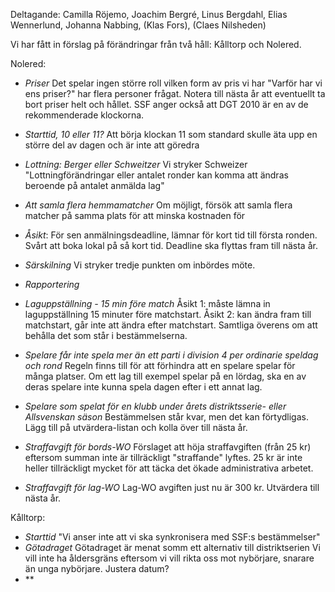 Deltagande: Camilla Röjemo, Joachim Bergré, Linus Bergdahl, Elias Wennerlund, Johanna Nabbing, (Klas Fors), (Claes Nilsheden)

Vi har fått in förslag på förändringar från två håll: Kålltorp och Nolered.

Nolered:
-  *Priser*
	Det spelar ingen större roll vilken form av pris vi har
	"Varför har vi ens priser?" har flera personer frågat.
	Notera till nästa år att eventuellt ta bort priser helt och hållet.
	SSF anger också att DGT 2010 är en av de rekommenderade klockorna.
- *Starttid, 10 eller 11?*
	Att börja klockan 11 som standard skulle äta upp en större del av dagen och är inte att göredra
- *Lottning: Berger eller Schweitzer*
	Vi stryker Schweizer
	"Lottningförändringar eller antalet ronder kan komma att ändras beroende på antalet anmälda lag"
- *Att samla flera hemmamatcher*
	Om möjligt, försök att samla flera matcher på samma plats för att minska kostnaden för 
- *Åsikt*: För sen anmälningsdeadline, lämnar för kort tid till första ronden. Svårt att boka lokal på så kort tid.
	Deadline ska flyttas fram till nästa år.
- *Särskilning*
	Vi stryker tredje punkten om inbördes möte.
- *Rapportering*
	
- *Laguppställning - 15 min före match*
	Åsikt 1: måste lämna in laguppställning 15 minuter före matchstart.
	Åsikt 2: kan ändra fram till matchstart, går inte att ändra efter matchstart.
	Samtliga överens om att behålla det som står i bestämmelserna.
- *Spelare får inte spela mer än ett parti i division 4 per ordinarie speldag och rond*
	Regeln finns till för att förhindra att en spelare spelar för många platser. Om ett lag till exempel spelar på en lördag, ska en av deras spelare inte kunna spela dagen efter i ett annat lag.
- *Spelare som spelat för en klubb under årets distriktsserie- eller Allsvenskan säson*
	Bestämmelsen står kvar, men det kan förtydligas. Lägg till på utvärdera-listan och kolla över till nästa år.
- *Straffavgift för bords-WO*
	Förslaget att höja straffavgiften (från 25 kr) eftersom summan inte är tillräckligt "straffande" lyftes. 25 kr är inte heller tillräckligt mycket för att täcka det ökade administrativa arbetet.
- *Straffavgift för lag-WO*
	Lag-WO avgiften just nu är 300 kr. Utvärdera till nästa år.

Kålltorp:
- *Starttid*
	"Vi anser inte att vi ska synkronisera med SSF:s bestämmelser"
- *Götadraget*
	Götadraget är menat somm ett alternativ till distriktserien
	Vi vill inte ha åldersgräns eftersom vi vill rikta oss mot nybörjare, snarare än unga nybörjare.
	Justera datum?
- **